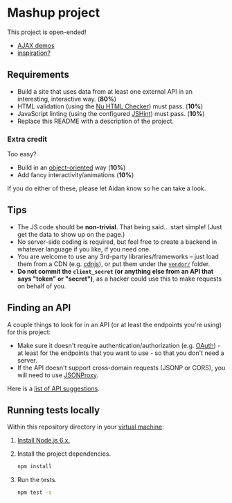 # Mashup project

This project is open-ended!

* [AJAX demos](https://github.com/advanced-js/deck/tree/gh-pages/demos/ajax)
* [inspiration?](http://www.programmableweb.com/mashups)

## Requirements

* Build a site that uses data from at least one external API in an interesting, interactive way. (**80%**)
* HTML validation (using the [Nu HTML Checker](https://validator.w3.org/nu/)) must pass. (**10%**)
* JavaScript linting (using the configured [JSHint](http://jshint.com/about/)) must pass. (**10%**)
* Replace this README with a description of the project.

### Extra credit

Too easy?

* Build in an [object-oriented](https://developer.mozilla.org/en-US/docs/Web/JavaScript/Introduction_to_Object-Oriented_JavaScript) way (**10%**)
* Add fancy interactivity/animations (**10%**)

If you do either of these, please let Aidan know so he can take a look.

## Tips

* The JS code should be **non-trivial**. That being said... start simple! (Just get the data to show up on the page.)
* No server-side coding is required, but feel free to create a backend in whatever language if you like, if you need one.
* You are welcome to use any 3rd-party libraries/frameworks – just load them from a CDN (e.g. [cdnjs](http://cdnjs.com)), or put them under the [`vendor/`](vendor/) folder.
* **Do not commit the `client_secret` (or anything else from an API that says "token" or "secret")**, as a hacker could use this to make requests on behalf of you.

## Finding an API

A couple things to look for in an API (or at least the endpoints you're using) for this project:

* Make sure it doesn't require authentication/authorization (e.g. [OAuth](http://oauth.net/)) - at least for the endpoints that you want to use - so that you don't need a server.
* If the API doesn't support cross-domain requests (JSONP or CORS), you will need to use [JSONProxy](https://jsonp.afeld.me/).

Here is a [list of API suggestions](https://gist.github.com/afeld/4952991).

## Running tests locally

Within this repository directory in your [virtual machine](https://github.com/startup-systems/vm):

1. [Install Node.js 6.x.](https://nodejs.org/en/download/package-manager/#debian-and-ubuntu-based-linux-distributions)
1. Install the project dependencies.

    ```bash
    npm install
    ```

1. Run the tests.

    ```bash
    npm test -s
    ```
